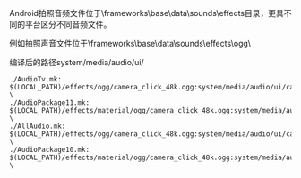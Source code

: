 Android拍照音频文件位于\frameworks\base\data\sounds\effects目录，更具不同的平台区分不同音频文件。

例如拍照声音文件位于\frameworks\base\data\sounds\effects\ogg\

编译后的路径system/media/audio/ui/

```
./AudioTv.mk:    $(LOCAL_PATH)/effects/ogg/camera_click_48k.ogg:system/media/audio/ui/camera_click.ogg \
./AudioPackage11.mk:    $(LOCAL_PATH)/effects/material/ogg/camera_click_48k.ogg:system/media/audio/ui/camera_click.ogg \
./AllAudio.mk:    $(LOCAL_PATH)/effects/ogg/camera_click_48k.ogg:system/media/audio/ui/camera_click.ogg \
./AudioPackage10.mk:    $(LOCAL_PATH)/effects/material/ogg/camera_click_48k.ogg:system/media/audio/ui/camera_click.ogg \
```
